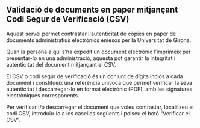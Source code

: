 ## Validació de documents en paper mitjançant Codi Segur de Verificació (CSV)

Aquest servei permet contrastar l'autenticitat de còpies en paper de documents administratius electrònics emesos per la Universitat de Girona.

Quan la persona a qui s’ha expedit un document electrònic l’imprimeix per presentar-lo en una administració, aquesta pot garantir la integritat i autenticitat del document mitjançant el CSV.

El CSV o codi segur de verificació és un conjunt de dígits inclòs a cada document i constitueix una referència unívoca que permet verificar la seva autenticitat i descarregar-lo en format electrònic (PDF), amb les signatures electròniques corresponents.

Per verificar i/o descarregar el document que voleu contrastar, localitzeu el codi CSV, introduïu-lo a les caselles següents i polseu el botó “Verificar el CSV”.

